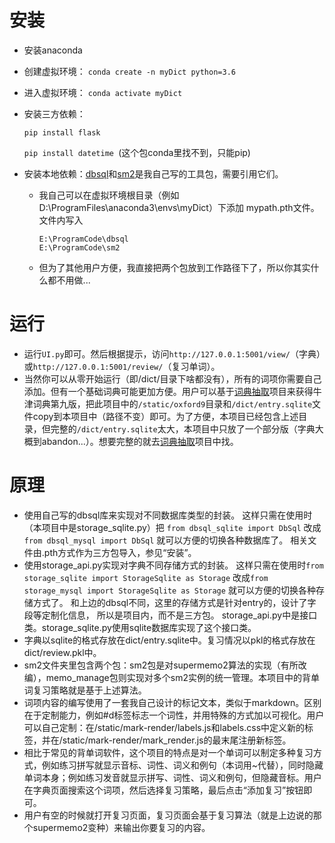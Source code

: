 # 安装
- 安装anaconda

- 创建虚拟环境：
    `conda create -n myDict python=3.6`
    
- 进入虚拟环境：
    `conda activate myDict`
    
- 安装三方依赖：

    `pip install flask`
    
    `pip install datetime `(这个包conda里找不到，只能pip)
    
- 安装本地依赖：[dbsql](https://github.com/Zhuo-Ren/dbsql.git)和[sm2](https://github.com/Zhuo-Ren/sm2)是我自己写的工具包，需要引用它们。
    - 我自己可以在虚拟环境根目录（例如D:\ProgramFiles\anaconda3\envs\myDict）下添加
      mypath.pth文件。文件内写入
      ```
      E:\ProgramCode\dbsql
      E:\ProgramCode\sm2
      ```
    - 但为了其他用户方便，我直接把两个包放到工作路径下了，所以你其实什么都不用做...

# 运行
- 运行`UI.py`即可。然后根据提示，访问`http://127.0.0.1:5001/view/`（字典）或`http://127.0.0.1:5001/review/`（复习单词）。
- 当然你可以从零开始运行（即/dict/目录下啥都没有），所有的词项你需要自己添加。但有一个基础词典可能更加方便。用户可以基于[词典抽取](https://github.com/Zhuo-Ren/Oxford9Extraction)项目来获得牛津词典第九版，把此项目中的`/static/oxford9`目录和`/dict/entry.sqlite`文件copy到本项目中（路径不变）即可。为了方便，本项目已经包含上述目录，但完整的`/dict/entry.sqlite`太大，本项目中只放了一个部分版（字典大概到abandon...）。想要完整的就去[词典抽取](https://github.com/Zhuo-Ren/Oxford9Extraction)项目中找。

# 原理
* 使用自己写的dbsql库来实现对不同数据库类型的封装。
  这样只需在使用时（本项目中是storage_sqlite.py）把
  `from dbsql_sqlite import DbSql`
  改成`from dbsql_mysql import DbSql`
  就可以方便的切换各种数据库了。 
  相关文件由.pth方式作为三方包导入，参见“安装”。
* 使用storage_api.py实现对字典不同存储方式的封装。
  这样只需在使用时`from storage_sqlite import StorageSqlite as Storage`
  改成`from storage_mysql import StorageSqlite as Storage`
  就可以方便的切换各种存储方式了。 
  和上边的dbsql不同，这里的存储方式是针对entry的，设计了字段等定制化信息，
  所以是项目内，而不是三方包。
  storage_api.py中是接口类。storage_sqlite.py使用sqlite数据库实现了这个接口类。
* 字典以sqlite的格式存放在dict/entry.sqlite中。复习情况以pkl的格式存放在dict/review.pkl中。
* sm2文件夹里包含两个包：sm2包是对supermemo2算法的实现（有所改编），memo_manage包则实现对多个sm2实例的统一管理。本项目中的背单词复习策略就是基于上述算法。
* 词项内容的编写使用了一套我自己设计的标记文本，类似于markdown。区别在于定制能力，例如#d标签标志一个词性，并用特殊的方式加以可视化。用户可以自己定制：在/static/mark-render/labels.js和labels.css中定义新的标签，并在/static/mark-render/mark_render.js的最末尾注册新标签。
* 相比于常见的背单词软件，这个项目的特点是对一个单词可以制定多种复习方式，例如练习拼写就显示音标、词性、词义和例句（本词用~代替），同时隐藏单词本身；例如练习发音就显示拼写、词性、词义和例句，但隐藏音标。用户在字典页面搜索这个词项，然后选择复习策略，最后点击“添加复习”按钮即可。
* 用户有空的时候就打开复习页面，复习页面会基于复习算法（就是上边说的那个supermemo2变种）来输出你要复习的内容。